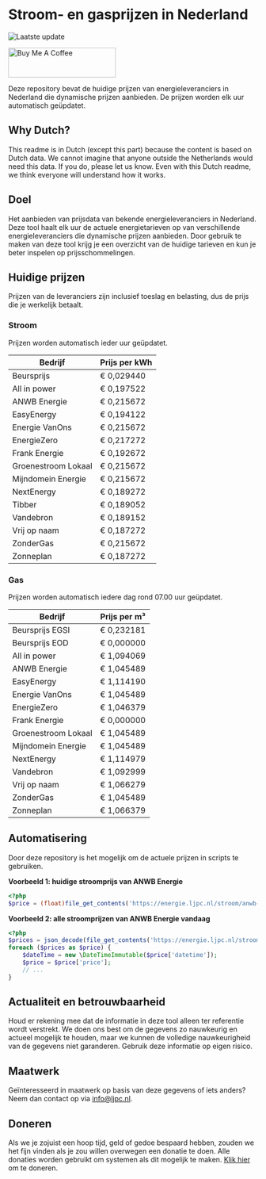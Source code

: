 # Stroom- en gasprijzen in Nederland

![Laatste update](https://img.shields.io/badge/laatste%20update-2024--02--22%2003%3A00%20CET-brightgreen)

<a href="https://www.buymeacoffee.com/Lars-" target="_blank"><img src="https://cdn.buymeacoffee.com/buttons/v2/default-orange.png" alt="Buy Me A Coffee" height="60" style="height: 60px !important;width: 217px !important;" ></a>

Deze repository bevat de huidige prijzen van energieleveranciers in Nederland die dynamische prijzen aanbieden. De prijzen worden elk uur automatisch geüpdatet.

## Why Dutch?

This readme is in Dutch (except this part) because the content is based on Dutch data. We cannot imagine that anyone outside the Netherlands would need this data. If you do, please let us know. Even with this Dutch readme, we think
everyone will understand how it works.

## Doel

Het aanbieden van prijsdata van bekende energieleveranciers in Nederland. Deze tool haalt elk uur de actuele energietarieven op van verschillende energieleveranciers die dynamische prijzen aanbieden. Door gebruik te maken van deze tool
krijg je een overzicht van de huidige tarieven en kun je beter inspelen op prijsschommelingen.

## Huidige prijzen

Prijzen van de leveranciers zijn inclusief toeslag en belasting, dus de prijs die je werkelijk betaalt.

### Stroom

Prijzen worden automatisch ieder uur geüpdatet.

 Bedrijf | Prijs per kWh 
---------|---------------
Beursprijs | € 0,029440
All in power | € 0,197522
ANWB Energie | € 0,215672
EasyEnergy | € 0,194122
Energie VanOns | € 0,215672
EnergieZero | € 0,217272
Frank Energie | € 0,192672
Groenestroom Lokaal | € 0,215672
Mijndomein Energie | € 0,215672
NextEnergy | € 0,189272
Tibber | € 0,189052
Vandebron | € 0,189152
Vrij op naam | € 0,187272
ZonderGas | € 0,215672
Zonneplan | € 0,187272


### Gas

Prijzen worden automatisch iedere dag rond 07.00 uur geüpdatet.

 Bedrijf | Prijs per m³ 
---------|--------------
Beursprijs EGSI | € 0,232181
Beursprijs EOD | € 0,000000
All in power | € 1,094069
ANWB Energie | € 1,045489
EasyEnergy | € 1,114190
Energie VanOns | € 1,045489
EnergieZero | € 1,046379
Frank Energie | € 0,000000
Groenestroom Lokaal | € 1,045489
Mijndomein Energie | € 1,045489
NextEnergy | € 1,114979
Vandebron | € 1,092999
Vrij op naam | € 1,066279
ZonderGas | € 1,045489
Zonneplan | € 1,066379


## Automatisering

Door deze repository is het mogelijk om de actuele prijzen in scripts te gebruiken.

**Voorbeeld 1: huidige stroomprijs van ANWB Energie**

```php
<?php
$price = (float)file_get_contents('https://energie.ljpc.nl/stroom/anwb-energie-nu.txt');

```

**Voorbeeld 2: alle stroomprijzen van ANWB Energie vandaag**

```php
<?php
$prices = json_decode(file_get_contents('https://energie.ljpc.nl/stroom/all-in-power-vandaag.json'),true);
foreach ($prices as $price) {
    $dateTime = new \DateTimeImmutable($price['datetime']);
    $price = $price['price'];
    // ...
}
```

## Actualiteit en betrouwbaarheid

Houd er rekening mee dat de informatie in deze tool alleen ter referentie wordt verstrekt. We doen ons best om de gegevens zo nauwkeurig en actueel mogelijk te houden, maar we kunnen de volledige nauwkeurigheid van de gegevens niet
garanderen. Gebruik deze informatie op eigen risico.

## Maatwerk

Geïnteresseerd in maatwerk op basis van deze gegevens of iets anders? Neem dan contact op
via [info@ljpc.nl](mailto:info@ljpc.nl?subject=Energie%20prijzen).

## Doneren

Als we je zojuist een hoop tijd, geld of gedoe bespaard hebben, zouden we het fijn vinden als je zou willen overwegen een
donatie te doen. Alle donaties worden gebruikt om systemen als dit mogelijk te
maken. [Klik hier](https://www.buymeacoffee.com/Lars-) om te doneren.
